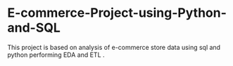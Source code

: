 # E-commerce-Project-using-Python-and-SQL
This project is based on analysis of e-commerce store data using sql and python performing EDA and ETL .
